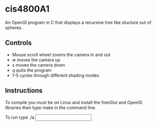 # cis4800A1
 
An OpenGl program in C that displays a recursive tree like stucture out of spheres.

## Controls

- Mouse scroll wheel zooms the camera in and out
- w moves the camera up
- s moves the camera down
- q quits the program
- 1-5 cycles through different shading modes

## Instructions

To compile you must be on Linux and install the freeGlut and OpenGl libraries then type make in the command line.

To run type ./a <input file>
